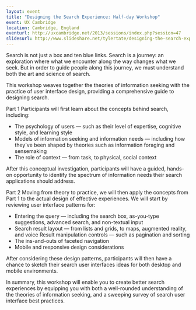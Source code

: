 ```yaml
---
layout: event
title: "Designing the Search Experience: Half-day Workshop"
event: UX Cambridge
location: Cambridge, England
eventurl: http://uxcambridge.net/2013/sessions/index.php?session=47
slidesurl: http://www.slideshare.net/tylertate/designing-the-search-experience-workshop-ux-cambridge-2013
---
```


Search is not just a box and ten blue links. Search is a journey: an exploration where what we encounter along the way changes what we seek. But in order to guide people along this journey, we must understand both the art and science of search. 

This workshop weaves together the theories of information seeking with the practice of user interface design, providing a comprehensive guide to designing search. 

Part 1 
Participants will first learn about the concepts behind search, including: 

* The psychology of users — such as their level of expertise, cognitive style, and learning style 
* Models of information seeking and information needs — including how they've been shaped by theories such as information foraging and sensemaking 
* The role of context — from task, to physical, social context 

After this conceptual investigation, participants will have a guided, hands-on opportunity to identify the spectrum of information needs their search applications should address. 

Part 2 
Moving from theory to practice, we will then apply the concepts from Part 1 to the actual design of effective experiences. We will start by reviewing user interface patterns for: 

* Entering the query — including the search box, as-you-type suggestions, advanced search, and non-textual input 
* Search result layout — from lists and grids, to maps, augmented reality, and voice 
Result manipulation controls — such as pagination and sorting 
* The ins-and-outs of faceted navigation 
* Mobile and responsive design considerations 

After considering these design patterns, participants will then have a chance to sketch their search user interfaces ideas for both desktop and mobile environments. 

In summary, this workshop will enable you to create better search experiences by equipping you with both a well-rounded understanding of the theories of information seeking, and a sweeping survey of search user interface best practices.